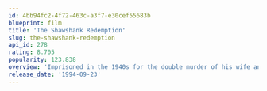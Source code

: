 ```yaml
---
id: 4bb94fc2-4f72-463c-a3f7-e30cef55683b
blueprint: film
title: 'The Shawshank Redemption'
slug: the-shawshank-redemption
api_id: 278
rating: 8.705
popularity: 123.838
overview: 'Imprisoned in the 1940s for the double murder of his wife and her lover, upstanding banker Andy Dufresne begins a new life at the Shawshank prison, where he puts his accounting skills to work for an amoral warden. During his long stretch in prison, Dufresne comes to be admired by the other inmates -- including an older prisoner named Red -- for his integrity and unquenchable sense of hope.'
release_date: '1994-09-23'
---
```

